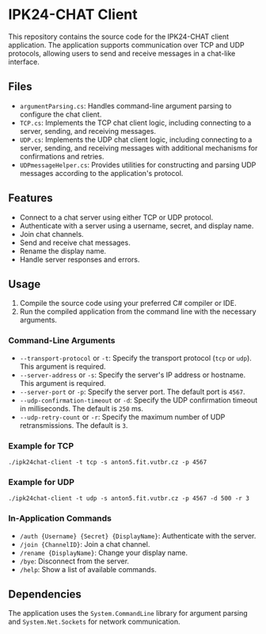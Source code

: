 # IPK24-CHAT Client

This repository contains the source code for the IPK24-CHAT client application. The application supports communication over TCP and UDP protocols, allowing users to send and receive messages in a chat-like interface.

## Files

- `argumentParsing.cs`: Handles command-line argument parsing to configure the chat client.
- `TCP.cs`: Implements the TCP chat client logic, including connecting to a server, sending, and receiving messages.
- `UDP.cs`: Implements the UDP chat client logic, including connecting to a server, sending, and receiving messages with additional mechanisms for confirmations and retries.
- `UDPmessageHelper.cs`: Provides utilities for constructing and parsing UDP messages according to the application's protocol.

## Features

- Connect to a chat server using either TCP or UDP protocol.
- Authenticate with a server using a username, secret, and display name.
- Join chat channels.
- Send and receive chat messages.
- Rename the display name.
- Handle server responses and errors.

## Usage

1. Compile the source code using your preferred C# compiler or IDE.
2. Run the compiled application from the command line with the necessary arguments.

### Command-Line Arguments

- `--transport-protocol` or `-t`: Specify the transport protocol (`tcp` or `udp`). This argument is required.
- `--server-address` or `-s`: Specify the server's IP address or hostname. This argument is required.
- `--server-port` or `-p`: Specify the server port. The default port is `4567`.
- `--udp-confirmation-timeout` or `-d`: Specify the UDP confirmation timeout in milliseconds. The default is `250` ms.
- `--udp-retry-count` or `-r`: Specify the maximum number of UDP retransmissions. The default is `3`.

### Example for TCP

```shell
./ipk24chat-client -t tcp -s anton5.fit.vutbr.cz -p 4567 
```
### Example for UDP

```shell
./ipk24chat-client -t udp -s anton5.fit.vutbr.cz -p 4567 -d 500 -r 3
```
### In-Application Commands

- `/auth {Username} {Secret} {DisplayName}`: Authenticate with the server.
- `/join {ChannelID}`: Join a chat channel.
- `/rename {DisplayName}`: Change your display name.
- `/bye`: Disconnect from the server.
- `/help`: Show a list of available commands.

## Dependencies

The application uses the `System.CommandLine` library for argument parsing and `System.Net.Sockets` for network communication.
